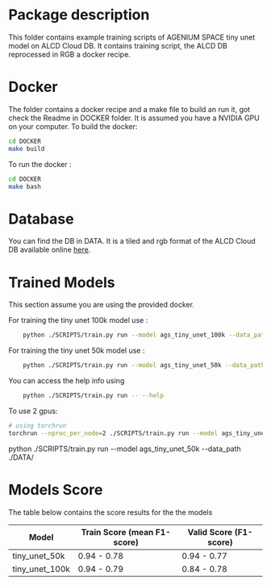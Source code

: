 # Package description
This folder contains example training scripts of AGENIUM SPACE tiny unet model on ALCD Cloud DB. It contains training script, the ALCD DB reprocessed in RGB a docker recipe.

# Docker
The folder contains a docker recipe and a make file to build an run it, got check the Readme in DOCKER folder. It is assumed you have a NVIDIA GPU on your computer.
To build the docker:
```sh
cd DOCKER
make build
```

To run the docker : 
```sh
cd DOCKER
make bash
```

# Database 
You can find the DB in DATA. It is a tiled and rgb format of the ALCD Cloud DB available online [here](https://zenodo.org/records/1460961).

# Trained Models
This section assume you are using the provided docker.

For training the tiny unet 100k model use :
```sh
    python ./SCRIPTS/train.py run --model ags_tiny_unet_100k --data_path ./DATA/
```

For training the tiny unet 50k model use :
```sh
    python ./SCRIPTS/train.py run --model ags_tiny_unet_50k --data_path ./DATA/
```

You can access the help info using
```sh
    python ./SCRIPTS/train.py run -- --help
```

To use 2 gpus:
```bash
# using torchrun
torchrun --nproc_per_node=2 ./SCRIPTS/train.py run --model ags_tiny_unet_100k --data_path ./DATA/ --backend="nccl"
```

python ./SCRIPTS/train.py run --model ags_tiny_unet_50k --data_path ./DATA/


# Models Score
The table below contains the score results for the the models

| Model | Train Score (mean F1-score) | Valid Score (F1-score) |
|-------|-------------------|----------------|
| tiny_unet_50k | 0.94 - 0.78 | 0.94 - 0.77 |
| tiny_unet_100k | 0.94 - 0.79 | 0.84 - 0.78 |
